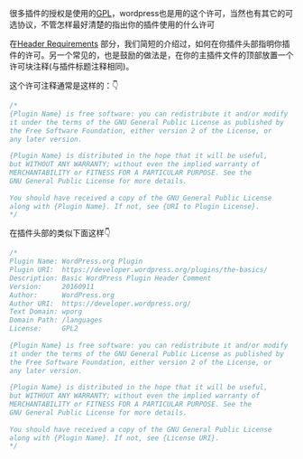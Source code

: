 很多插件的授权是使用的[GPL](http://www.gnu.org/licenses/gpl.html)，wordpress也是用的这个许可，当然也有其它的可选协议，不管怎样最好清楚的指出你的插件使用的什么许可

在[Header Requirements](https://developer.wordpress.org/plugins/the-basics/header-requirements/) 部分，我们简短的介绍过，如何在你插件头部指明你插件的许可。另一个常见的，也是鼓励的做法是，在你的主插件文件的顶部放置一个许可块注释(与插件标题注释相同)。

这个许可注释通常是这样的：👇

```php
/*
{Plugin Name} is free software: you can redistribute it and/or modify
it under the terms of the GNU General Public License as published by
the Free Software Foundation, either version 2 of the License, or
any later version.
 
{Plugin Name} is distributed in the hope that it will be useful,
but WITHOUT ANY WARRANTY; without even the implied warranty of
MERCHANTABILITY or FITNESS FOR A PARTICULAR PURPOSE. See the
GNU General Public License for more details.
 
You should have received a copy of the GNU General Public License
along with {Plugin Name}. If not, see {URI to Plugin License}.
*/
```

在插件头部的类似下面这样👇

```Php
/*
Plugin Name: WordPress.org Plugin
Plugin URI:  https://developer.wordpress.org/plugins/the-basics/
Description: Basic WordPress Plugin Header Comment
Version:     20160911
Author:      WordPress.org
Author URI:  https://developer.wordpress.org/
Text Domain: wporg
Domain Path: /languages
License:     GPL2
 
{Plugin Name} is free software: you can redistribute it and/or modify
it under the terms of the GNU General Public License as published by
the Free Software Foundation, either version 2 of the License, or
any later version.
 
{Plugin Name} is distributed in the hope that it will be useful,
but WITHOUT ANY WARRANTY; without even the implied warranty of
MERCHANTABILITY or FITNESS FOR A PARTICULAR PURPOSE. See the
GNU General Public License for more details.
 
You should have received a copy of the GNU General Public License
along with {Plugin Name}. If not, see {License URI}.
*/

```

